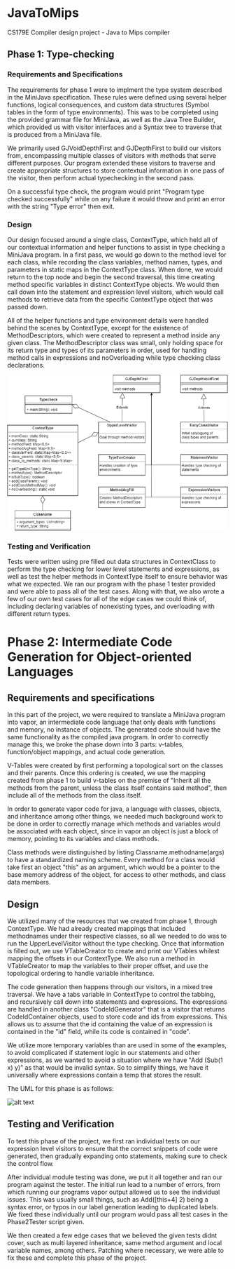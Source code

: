 # JavaToMips
CS179E Compiler design project - Java to Mips compiler

## Phase 1: Type-checking

### Requirements and Specifications

The requirements for phase 1 were to implment the type system described in the MiniJava specification. These rules were defined using several helper functions, logical consequences, and custom data structures (Symbol tables in the form of type environments). This was to be completed using the provided grammar file for MiniJava, as well as the Java Tree Builder, which provided us with visitor interfaces and a Syntax tree to traverse that is produced from a MiniJava file. 

We primarily used GJVoidDepthFirst and GJDepthFirst to build our visitors from, encompassing multiple classes of visitors with methods that serve different purposes. Our program extended these visitors to traverse and create appropriate structures to store contextual information in one pass of the visitor, then perform actual typechecking in the second pass. 

On a successful type check, the program would print "Program type checked successfully" while on any failure it would throw and print an error with the string "Type error" then exit.

### Design

Our design focused around a single class, ContextType, which held all of our contextual information and helper functions to assist in type checking a MiniJava program. In a first pass, we would go down to the method level for each class, while recording the class variables, method names, types, and parameters in static maps in the ContextType class. When done, we would return to the top node and begin the second traversal, this time creating method specific variables in distinct ContextType objects. We would then call down into the statement and expression level visitors, which would call methods to retrieve data from the specific ContextType object that was passed down. 

All of the helper functions and type environment details were handled behind the scenes by ContextType, except for the existence of MethodDescriptors, which were created to represent a method inside any given class. The MethodDescriptor class was small, only holding space for its return type and types of its parameters in order, used for handling method calls in expressions and noOverloading while type checking class declarations.

![alt text](./Phase1/img/hw1_uml.png?raw=true)

### Testing and Verification

Tests were written using pre filled out data structures in ContextClass to perform the type checking for lower level statements and expressions, as well as test the helper methods in ContextType itself to ensure behavior was what we expected. We ran our program with the phase 1 tester provided and were able to pass all of the test cases. Along with that, we also wrote a few of our own test cases for all of the edge cases we could think of, including declaring variables of nonexisting types, and overloading with different return types.


# Phase 2: Intermediate Code Generation for Object-oriented Languages

## Requirements and specifications

In this part of the project, we were required to translate a MiniJava program into vapor, an intermediate code language that only deals with functions and memory, no instance of objects. The generated code should have the same functionality as the compiled java program. In order to correctly manage this, we broke the phase down into 3 parts: v-tables, function/object mappings, and actual code generation. 

V-Tables were created by first performing a topological sort on the classes and their parents. Once this ordering is created, we use the mapping created from phase 1 to build v-tables on the premise of "Inherit all the methods from the parent, unless the class itself contains said method", then include all of the methods from the class itself.

In order to generate vapor code for java, a language with classes, objects, and inheritance among other things, we needed much background work to be done in order to correctly manage which methods and variables would be associated with each object, since in vapor an object is just a block of memory, pointing to its variables and class methods.

Class methods were distinguished by listing Classname.methodname(args) to have a standardized naming scheme. Every method for a class would take first an object "this" as an argument, which would be a pointer to the base memory address of the object, for access to other methods, and class data members. 

## Design

We utilized many of the resources that we created from phase 1, through ContextType. We had already created mappings that included methodnames under their respective classes, so all we needed to do was to run the UpperLevelVisitor without the type checking. Once that information is filled out, we use VTableCreator to create and print our VTables whilest mapping the offsets in our ContextType. We also run a method in VTableCreator to map the variables to their proper offset, and use the topological ordering to handle variable inheritance.

The code generation then happens through our visitors, in a mixed tree traversal. We have a tabs variable in ContextType to control the tabbing, and recursively call down into statements and expressions. The expressions are handled in another class "CodeIdGenerator" that is a visitor that returns CodeIdContainer objects, used to store code and ids from expressions. This allows us to assume that the id containing the value of an expression is contained in the "id" field, while its code is contained in "code".

We utilize more temporary variables than are used in some of the examples, to avoid complicated if statement logic in our statements and other expressions, as we wanted to avoid a situation where we have "Add (Sub(1 x) y)" as that would be invalid syntax. So to simplify things, we have it universally where expressions contain a temp that stores the result.

The UML for this phase is as follows:

![alt text](./img/hw2_uml.png?raw=true)

## Testing and Verification

To test this phase of the project, we first ran individual tests on our expression level visitors to ensure that the correct snippets of code were generated, then gradually expanding onto statements, making sure to check the control flow.

After individual module testing was done, we put it all together and ran our program against the tester. The initial run lead to a number of errors, from which running our programs vapor output allowed us to see the individual issues. This was usually small things, such as Add([this+4] 2) being a syntax error, or typos in our label generation leading to duplicated labels. We fixed these individually until our program would pass all test cases in the Phase2Tester script given.

We then created a few edge cases that we believed the given tests didnt cover, such as multi layered inheritance, same method argument and local variable names, among others. Patching where necessary, we were able to fix these and complete this phase of the project.
